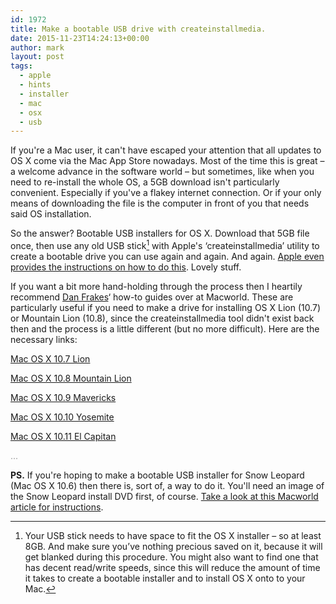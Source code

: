 ```yaml
---
id: 1972
title: Make a bootable USB drive with createinstallmedia.
date: 2015-11-23T14:24:13+00:00
author: mark
layout: post
tags:
  - apple
  - hints
  - installer
  - mac
  - osx
  - usb
---
```

If you're a Mac user, it can't have escaped your attention that all updates to OS X come via the Mac App Store nowadays. Most of the time this is great &#8211; a welcome advance in the software world &#8211; but sometimes, like when you need to re-install the whole OS, a 5GB download isn't particularly convenient. Especially if you've a flakey internet connection. Or if your only means of downloading the file is the computer in front of you that needs said OS installation.

So the answer? Bootable USB installers for OS X. Download that 5GB file once, then use any old USB stick[^fn-yourusb] with Apple's &#8216;createinstallmedia&#8217; utility to create a bootable drive you can use again and again. And again. [Apple even provides the instructions on how to do this](https://support.apple.com/en-us/HT201372). Lovely stuff.

If you want a bit more hand-holding through the process then I heartily recommend [Dan Frakes](http://danfrakes.com)&#8216; how-to guides over at Macworld. These are particularly useful if you need to make a drive for installing OS X Lion (10.7) or Mountain Lion (10.8), since the createinstallmedia tool didn't exist back then and the process is a little different (but no more difficult). Here are the necessary links:

[Mac OS X 10.7 Lion](http://www.macworld.com/article/1161069/software-system/make-a-bootable-lion-installer.html)
  
[Mac OS X 10.8 Mountain Lion](http://www.macworld.com/article/1167857/software-system/how-to-make-a-bootable-mountain-lion-install-drive.html)
  
[Mac OS X 10.9 Mavericks](http://www.macworld.com/article/2056561/how-to-make-a-bootable-mavericks-install-drive.html)
  
[Mac OS X 10.10 Yosemite](http://www.macworld.com/article/2367748/os-x/how-to-make-a-bootable-os-x-10-10-yosemite-install-drive.html)
  
[Mac OS X 10.11 El Capitan](http://www.macworld.com/article/2981585/operating-systems/how-to-make-a-bootable-os-x-10-11-el-capitan-installer-drive.html)

[^fn-yourusb]: Your USB stick needs to have space to fit the OS X installer &#8211; so at least 8GB. And make sure you&#8217;ve nothing precious saved on it, because it will get blanked during this procedure. You might also want to find one that has decent read/write speeds, since this will reduce the amount of time it takes to create a bootable installer and to install OS X onto to your Mac.

<span style="color: #999999;">...</span>

**PS.** If you're hoping to make a bootable USB installer for Snow Leopard (Mac OS X 10.6) then there is, sort of, a way to do it. You'll need an image of the Snow Leopard install DVD first, of course. [Take a look at this Macworld article for instructions](http://www.macworld.com/article/2023548/dvd-less-snow-leopard-installation-on-older-mac.html).
